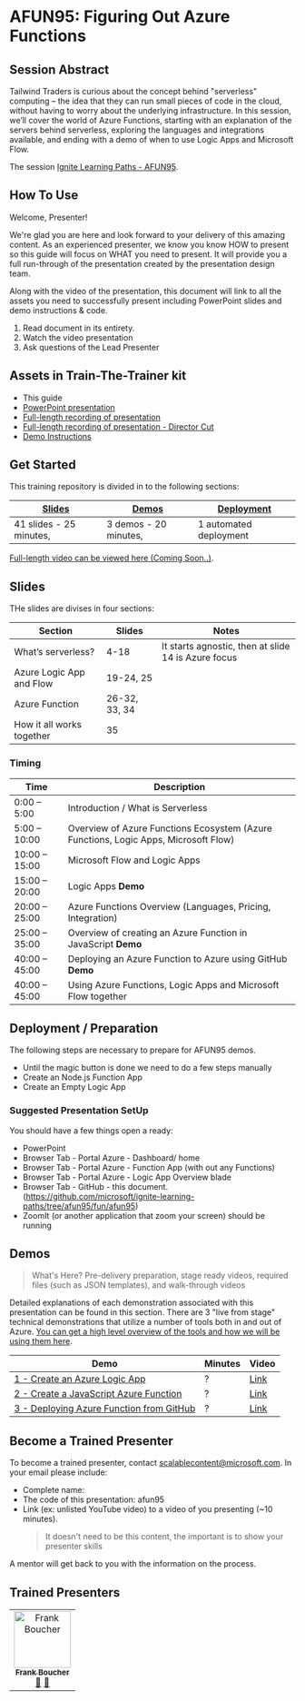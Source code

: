 # AFUN95: Figuring Out Azure Functions​  

## Session Abstract

Tailwind Traders is curious about the concept behind "serverless" computing – the idea that they can run small pieces of code in the cloud, without having to worry about the underlying infrastructure. In this session, we’ll cover the world of Azure Functions, starting with an explanation of the servers behind serverless, exploring the languages and integrations available, and ending with a demo of when to use Logic Apps and Microsoft Flow.  

The session [Ignite Learning Paths - AFUN95](https://github.com/microsoft/ignite-learning-paths/tree/master/afun/afun95).

## How To Use

Welcome, Presenter! 

We're glad you are here and look forward to your delivery of this amazing content. As an experienced presenter, we know you know HOW to present so this guide will focus on WHAT you need to present. It will provide you a full run-through of the presentation created by the presentation design team. 

Along with the video of the presentation, this document will link to all the assets you need to successfully present including PowerPoint slides and demo instructions &
code.

1.  Read document in its entirety.
2.  Watch the video presentation
3.  Ask questions of the Lead Presenter


## Assets in Train-The-Trainer kit

- This guide
- [PowerPoint presentation](https://#)
- [Full-length recording of presentation](https://#)
- [Full-length recording of presentation - Director Cut](https://youtu.be/0kGGhoEB-48)
- [Demo Instructions](https://github.com/FBoucher/ignite-learning-paths-training-afun/blob/master/afun95/demos/readme.md)
  

## Get Started

This training repository is divided in to the following sections:

| [Slides](#slides) | [Demos](demos/readme.md) | [Deployment](deployment/README.md) | 
|-------------------|---------------------------|--------------------------------------
| 41 slides - 25 minutes, | 3 demos - 20 minutes, | 1 automated deployment

 [Full-length video can be viewed here (Coming Soon..)](https://coming.soon).

## Slides

THe slides are divises in four sections:

 Section                    | Slides        | Notes
----------------------------|---------------|------
What’s serverless?          | 4-18          | It starts agnostic, then at slide 14 is Azure focus
Azure Logic App and Flow    | 19-24, 25     | 
Azure Function              | 26-32, 33, 34 |
How it all works together   | 35            |

### Timing

| Time        | Description 
--------------|-------------
0:00 – 5:00   | Introduction / What is Serverless 
5:00 – 10:00  | Overview of Azure Functions Ecosystem (Azure Functions, Logic Apps, Microsoft Flow) 
10:00 – 15:00 | Microsoft Flow and Logic Apps 
15:00 – 20:00 | Logic Apps **Demo** 
20:00 – 25:00 | Azure Functions Overview (Languages, Pricing, Integration) 
25:00 – 35:00 | Overview of creating an Azure Function in JavaScript **Demo**
40:00 – 45:00 | Deploying an Azure Function to Azure using GitHub **Demo**
40:00 – 45:00 | Using Azure Functions, Logic Apps and Microsoft Flow together 

## Deployment / Preparation

The following steps are necessary to prepare for AFUN95 demos.

- Until the magic button is done we need to do a few steps manually
- Create an Node.js Function App
- Create an Empty Logic App

### Suggested Presentation SetUp
 
 You should have a few things open a ready: 

 - PowerPoint
 - Browser Tab - Portal Azure - Dashboard/ home
 - Browser Tab - Portal Azure - Function App (with out any Functions)
 - Browser Tab - Portal Azure - Logic App Overview blade 
 - Browser Tab - GitHub - this document. (https://github.com/microsoft/ignite-learning-paths/tree/afun95/fun/afun95)
 - ZoomIt (or another application that zoom your screen) should be running
 

## Demos

> What's Here? Pre-delivery preparation, stage ready videos, required files (such as JSON templates), and walk-through videos

Detailed explanations of each demonstration associated with this presentation can be found in this section. There are 3 "live from stage" technical demonstrations that utilize a number of tools both in and out of Azure. [You can get a high level overview of the tools and how we will be using them here](demos/readme.md).

| Demo 	                                    | Minutes | Video
--------------------------------------------|---------|-----------------
|  [1 - Create an Azure Logic App](demos/readme.md#demo-1---logic-app-demo)            | ?       | [Link]()
|  [2 - Create a JavaScript Azure Function](demos/readme.md#demo-2---javascript-function-demo)  | ?       | [Link]()
|  [3 - Deploying Azure Function from GitHub](demos/readme.md#demo-3---deploying-from-github-demo) | ?       | [Link]()


## Become a Trained Presenter

To become a trained presenter, contact [scalablecontent@microsoft.com](mailto:scalablecontent@microsoft.com). In your email please include:

- Complete name:
- The code of this presentation: afun95
- Link (ex: unlisted YouTube video) to a video of you presenting (~10 minutes). 
  > It doesn't need to be this content, the important is to show your presenter skills

A mentor will get back to you with the information on the process.

## Trained Presenters

<!-- ALL-CONTRIBUTORS-LIST:START - Do not remove or modify this section -->
<!-- prettier-ignore -->

<table>
<tr>
    <td align="center"><a href="http://cloud5mins.com/">
        <img src="https://avatars2.githubusercontent.com/u/2404846?s=460&v=4" width="100px;" alt="Frank Boucher"/><br />
        <sub><b>Frank Boucher</b></sub></a><br />
            <a href="https://github.com/neilpeterson/ignite-tour-fy20/commits?author=fboucher" title="talk">📢</a>
            <a href="https://github.com/neilpeterson/ignite-tour-fy20/commits?author=fboucher" title="Documentation">📖</a> 
    </td>
</tr></table>

<!-- ALL-CONTRIBUTORS-LIST:END -->
